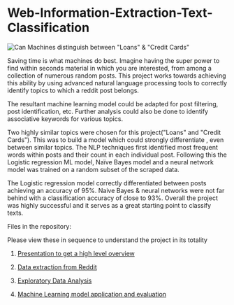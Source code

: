 # Web-Information-Extraction-Text-Classification

![Can Machines distinguish between "Loans" & "Credit Cards"](https://encrypted-tbn0.gstatic.com/images?q=tbn:ANd9GcTK6OPickg91Rkj4IftgkJb95G2wDLGngjjwly9COhEUgFnC3CD)

Saving time is what machines do best. Imagine having the super power to find within seconds material in which you are interested, from among a collection of numerous random posts. This project works towards achieving this ability by using advanced natural language processing tools to correctly identify topics to which a reddit post belongs.

The resultant machine learning model could be adapted for post filtering, post identification, etc. Further analysis could also be done to identify associative keywords for various topics.

Two highly similar topics were chosen for this project("Loans" and "Credit Cards"). This was to build a model which could strongly differentiate , even between similar topics. The NLP techniques first identified most frequent words within posts and their count in each individual post. Following this the Logistic regression ML model, Naïve Bayes model and a neural network model was trained on a random subset of the scraped data.

The Logistic regression model correctly differentiated between posts achieving an accuracy of 95%. Naive Bayes & neural networks were not far behind with a classification accuracy of close to 93%. Overall the project was highly successful and it serves as a great starting point to classify texts.

Files in the repository:

Please view these in sequence to understand the project in its totality

1) [Presentation to get a high level overview](Web%20Information%20Extraction.pdf)

2) [Data extraction from Reddit](ML_Models_and_evaluation.ipynb)

3) [Exploratory Data Analysis](Reddit_Exporatory_Data_Analysis.ipynb)

4) [Machine Learning model application and evaluation](ML_Models_and_evaluation.ipynb)
